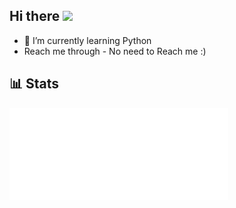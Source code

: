 ## Hi there <img src="https://raw.githubusercontent.com/MartinHeinz/MartinHeinz/master/wave.gif" width="25px"> 

- 🌱 I’m currently learning Python 
-  Reach me through - No need to Reach me :)

## 📊 Stats 

[<img align="left" width="350" alt="🦑" src="https://github.com/proTamizhan/proTamizhan/blob/main/github-metrics.svg">](https://github.com/proTamizhan) 

